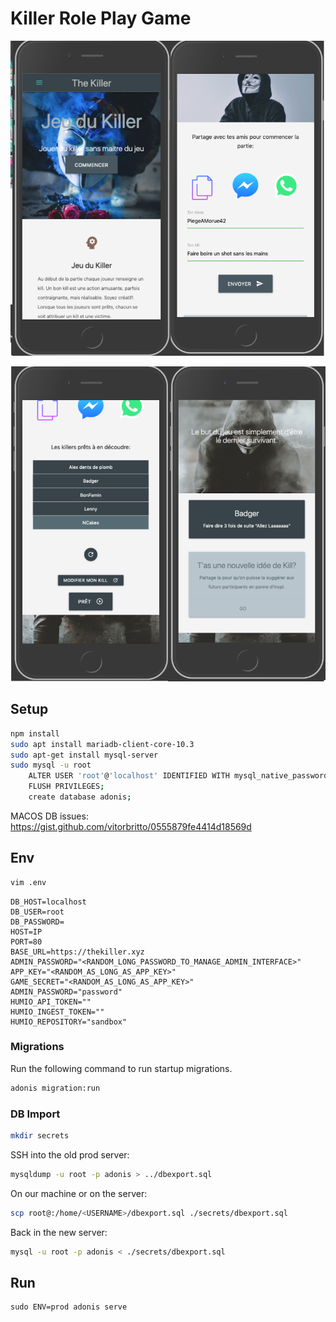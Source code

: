 # Killer Role Play Game

![img1.png](https://raw.githubusercontent.com/NkxxkN/2killer/master/img1.png)

![img2.png](https://raw.githubusercontent.com/NkxxkN/2killer/master/img2.png)

## Setup

```bash
npm install
sudo apt install mariadb-client-core-10.3
sudo apt-get install mysql-server
sudo mysql -u root
    ALTER USER 'root'@'localhost' IDENTIFIED WITH mysql_native_password BY 'password_from_.env';
    FLUSH PRIVILEGES;
    create database adonis;
```

MACOS DB issues: https://gist.github.com/vitorbritto/0555879fe4414d18569d

## Env


```bash
vim .env
```

```
DB_HOST=localhost
DB_USER=root
DB_PASSWORD=
HOST=IP
PORT=80
BASE_URL=https://thekiller.xyz
ADMIN_PASSWORD="<RANDOM_LONG_PASSWORD_TO_MANAGE_ADMIN_INTERFACE>"
APP_KEY="<RANDOM_AS_LONG_AS_APP_KEY>"
GAME_SECRET="<RANDOM_AS_LONG_AS_APP_KEY>"
ADMIN_PASSWORD="password"
HUMIO_API_TOKEN=""
HUMIO_INGEST_TOKEN=""
HUMIO_REPOSITORY="sandbox"
```


### Migrations

Run the following command to run startup migrations.

```bash
adonis migration:run
```

### DB Import

```bash
mkdir secrets
```

SSH into the old prod server:

```bash
mysqldump -u root -p adonis > ../dbexport.sql
```

On our machine or on the server:
```bash
scp root@:/home/<USERNAME>/dbexport.sql ./secrets/dbexport.sql
```

Back in the new server:
```bash
mysql -u root -p adonis < ./secrets/dbexport.sql
```

## Run

```
sudo ENV=prod adonis serve
```
